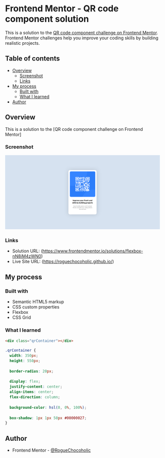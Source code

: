 # Frontend Mentor - QR code component solution

This is a solution to the [QR code component challenge on Frontend Mentor](https://www.frontendmentor.io/challenges/qr-code-component-iux_sIO_H). Frontend Mentor challenges help you improve your coding skills by building realistic projects.

## Table of contents

- [Overview](#overview)
  - [Screenshot](#screenshot)
  - [Links](#links)
- [My process](#my-process)
  - [Built with](#built-with)
  - [What I learned](#what-i-learned)
- [Author](#author)


## Overview
This is a solution to the [QR code component challenge on Frontend Mentor]


### Screenshot

![](./design/done.png)

### Links

- Solution URL: (https://www.frontendmentor.io/solutions/flexbox-nN8iM4zWN0)
- Live Site URL: (https://roguechocoholic.github.io/)

## My process

### Built with

- Semantic HTML5 markup
- CSS custom properties
- Flexbox
- CSS Grid

### What I learned

```html
<div class="qrContainer"></div>
```

```css
.qrContainer {
  width: 350px;
  height: 550px;

  border-radius: 20px;

  display: flex;
  justify-content: center;
  align-items: center;
  flex-direction: column;

  background-color: hsl(0, 0%, 100%);

  box-shadow: 1px 1px 50px #00000027;
}
```

## Author

- Frontend Mentor - [@RogueChocoholic](https://www.frontendmentor.io/profile/RogueChocoholic)

